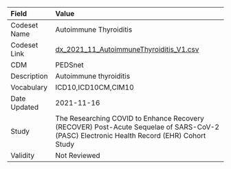 |Field        |Value                                                                                                                                    |
|:------------|:----------------------------------------------------------------------------------------------------------------------------------------|
|Codeset Name |Autoimmune Thyroiditis                                                                                                                   |
|Codeset Link |[dx_2021_11_AutoimmuneThyroiditis_V1.csv](https://github.com/PEDSnet/Variable-Dictionary/blob/main/conditions/dx_2021_11_AutoimmuneThyroiditis_V1.csv.csv)|
|CDM          |PEDSnet                                                                                                                                  |
|Description  |Autoimmune thyroiditis                                                                                                                   |
|Vocabulary   |ICD10,ICD10CM,CIM10                                                                                                                      |
|Date Updated |2021-11-16                                                                                                                               |
|Study        |The Researching COVID to Enhance Recovery (RECOVER) Post-Acute Sequelae of SARS-CoV-2 (PASC) Electronic Health Record (EHR) Cohort Study |
|Validity     |Not Reviewed                                                                                                                             |

